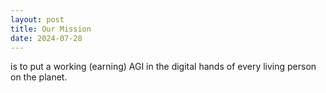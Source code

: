 ```yaml
---
layout: post
title: Our Mission
date: 2024-07-28
---
```

is to put a working (earning) AGI in the digital hands of every living person on the planet.
